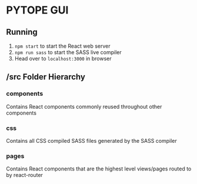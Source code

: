 # PYTOPE GUI

## Running
1. `npm start` to start the React web server
2. `npm run sass` to start the SASS live compiler
3. Head over to `localhost:3000` in browser

## /src Folder Hierarchy
### components
Contains React components commonly reused throughout other components

### css
Contains all CSS compiled SASS files generated by the SASS compiler

### pages
Contains React components that are the highest level views/pages routed to by react-router